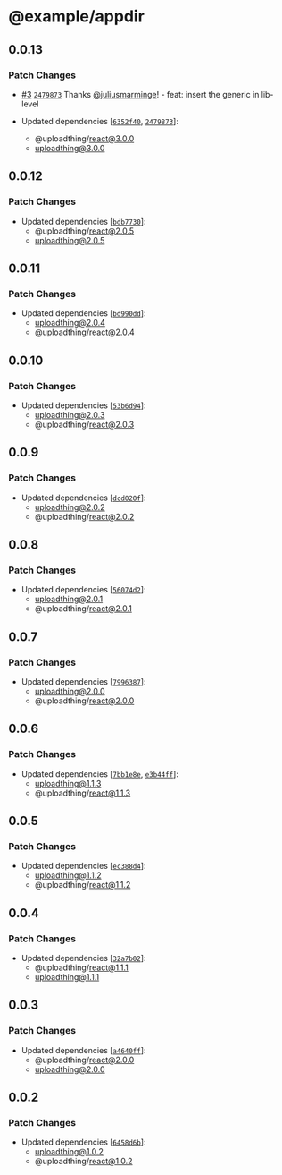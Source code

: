 # @example/appdir

## 0.0.13

### Patch Changes

- [#3](https://github.com/pingdotgg/uploadthing/pull/3) [`2479873`](https://github.com/pingdotgg/uploadthing/commit/247987335a5c0ec4d43568f31897377e3656fce2) Thanks [@juliusmarminge](https://github.com/juliusmarminge)! - feat: insert the generic in lib-level

- Updated dependencies [[`6352f40`](https://github.com/pingdotgg/uploadthing/commit/6352f4057fc5a37a25d3561dcef06e0ba14b4af4), [`2479873`](https://github.com/pingdotgg/uploadthing/commit/247987335a5c0ec4d43568f31897377e3656fce2)]:
  - @uploadthing/react@3.0.0
  - uploadthing@3.0.0

## 0.0.12

### Patch Changes

- Updated dependencies [[`bdb7730`](https://github.com/pingdotgg/uploadthing/commit/bdb77302cbe1ea6ae0f2c00296f225a5d29e6275)]:
  - @uploadthing/react@2.0.5
  - uploadthing@2.0.5

## 0.0.11

### Patch Changes

- Updated dependencies [[`bd990dd`](https://github.com/pingdotgg/uploadthing/commit/bd990dd3f7d45dd049db921e6de6835efd8fad8f)]:
  - uploadthing@2.0.4
  - @uploadthing/react@2.0.4

## 0.0.10

### Patch Changes

- Updated dependencies [[`53b6d94`](https://github.com/pingdotgg/uploadthing/commit/53b6d94acdfea59b455fc0694b6feb232ca5830c)]:
  - uploadthing@2.0.3
  - @uploadthing/react@2.0.3

## 0.0.9

### Patch Changes

- Updated dependencies [[`dcd020f`](https://github.com/pingdotgg/uploadthing/commit/dcd020fec54f12fd89207ed021e0f103e5fa33d2)]:
  - uploadthing@2.0.2
  - @uploadthing/react@2.0.2

## 0.0.8

### Patch Changes

- Updated dependencies [[`56074d2`](https://github.com/pingdotgg/uploadthing/commit/56074d2800459ce497d5860356ed45ec00e04be4)]:
  - uploadthing@2.0.1
  - @uploadthing/react@2.0.1

## 0.0.7

### Patch Changes

- Updated dependencies [[`7996387`](https://github.com/pingdotgg/uploadthing/commit/7996387e323edd9c7c8f82186a3e440c4bdbf691)]:
  - uploadthing@2.0.0
  - @uploadthing/react@2.0.0

## 0.0.6

### Patch Changes

- Updated dependencies [[`7bb1e8e`](https://github.com/pingdotgg/uploadthing/commit/7bb1e8e9c36915e6c1c83fc9ba100eeaf456b04c), [`e3b44ff`](https://github.com/pingdotgg/uploadthing/commit/e3b44ffc87efdd63e5ce0c6f8df5e91ad54eb562)]:
  - uploadthing@1.1.3
  - @uploadthing/react@1.1.3

## 0.0.5

### Patch Changes

- Updated dependencies [[`ec388d4`](https://github.com/pingdotgg/uploadthing/commit/ec388d4e72b651254cb5590b40d48c90ee43398d)]:
  - uploadthing@1.1.2
  - @uploadthing/react@1.1.2

## 0.0.4

### Patch Changes

- Updated dependencies [[`32a7b02`](https://github.com/pingdotgg/uploadthing/commit/32a7b0264f214fee6cab4cdd45635c3a7d9ff0ef)]:
  - @uploadthing/react@1.1.1
  - uploadthing@1.1.1

## 0.0.3

### Patch Changes

- Updated dependencies [[`a4640ff`](https://github.com/pingdotgg/uploadthing/commit/a4640ff9a91e0eb833e2cc0daf5cb65cab54cb32)]:
  - @uploadthing/react@2.0.0
  - uploadthing@2.0.0

## 0.0.2

### Patch Changes

- Updated dependencies [[`6458d6b`](https://github.com/pingdotgg/uploadthing/commit/6458d6b2f37beccb63ae7c1896fbf85e283fd815)]:
  - uploadthing@1.0.2
  - @uploadthing/react@1.0.2
